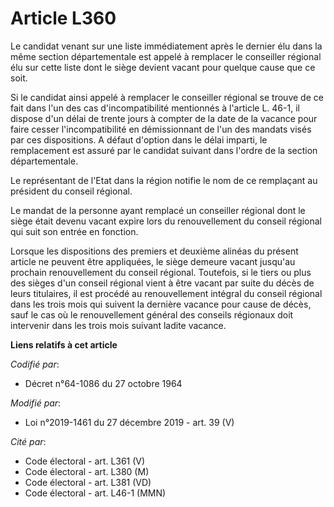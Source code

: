 # Article L360

Le candidat venant sur une liste immédiatement après le dernier élu dans la même section départementale est appelé à
remplacer le conseiller régional élu sur cette liste dont le siège devient vacant pour quelque cause que ce soit.

Si le candidat ainsi appelé à remplacer le conseiller régional se trouve de ce fait dans l'un des cas d'incompatibilité
mentionnés à l'article L. 46-1, il dispose d'un délai de trente jours à compter de la date de la vacance pour faire cesser
l'incompatibilité en démissionnant de l'un des mandats visés par ces dispositions. A défaut d'option dans le délai imparti,
le remplacement est assuré par le candidat suivant dans l'ordre de la section départementale.

Le représentant de l'Etat dans la région notifie le nom de ce remplaçant au président du conseil régional.

Le mandat de la personne ayant remplacé un conseiller régional dont le siège était devenu vacant expire lors du
renouvellement du conseil régional qui suit son entrée en fonction.

Lorsque les dispositions des premiers et deuxième alinéas du présent article ne peuvent être appliquées, le siège demeure
vacant jusqu'au prochain renouvellement du conseil régional. Toutefois, si le tiers ou plus des sièges d'un conseil régional
vient à être vacant par suite du décès de leurs titulaires, il est procédé au renouvellement intégral du conseil régional
dans les trois mois qui suivent la dernière vacance pour cause de décès, sauf le cas où le renouvellement général des
conseils régionaux doit intervenir dans les trois mois suivant ladite vacance.

**Liens relatifs à cet article**

_Codifié par_:

  - Décret n°64-1086 du 27 octobre 1964

_Modifié par_:

  - Loi n°2019-1461 du 27 décembre 2019 - art. 39 (V)

_Cité par_:

  - Code électoral - art. L361 (V)
  - Code électoral - art. L380 (M)
  - Code électoral - art. L381 (VD)
  - Code électoral - art. L46-1 (MMN)
